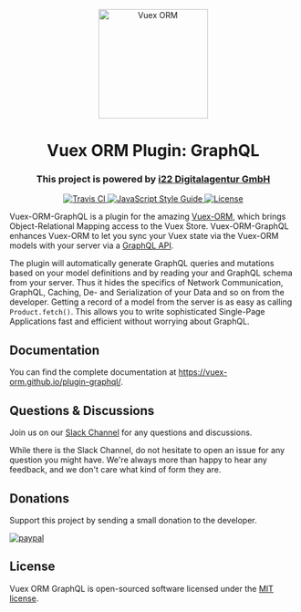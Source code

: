<p align="center">
  <img width="192" src="https://github.com/vuex-orm/vuex-orm/blob/master/logo-vuex-orm.png" alt="Vuex ORM">
</p>

<h1 align="center">Vuex ORM Plugin: GraphQL</h1>

<h3 align="center">This project is powered by <a href="https://www.i22.de/" target="_blank">i22 Digitalagentur GmbH</a></h3>

<p align="center">
  <a href="https://travis-ci.org/vuex-orm/plugin-graphql">
    <img src="https://travis-ci.org/vuex-orm/plugin-graphql.svg?branch=master" alt="Travis CI">
  </a>
  <a href="https://standardjs.com">
    <img src="https://img.shields.io/badge/code_style-standard-brightgreen.svg" alt="JavaScript Style Guide">
  </a>
  <a href="https://github.com/vuex-orm/plugin-graphql/blob/master/LICENSE.md">
    <img src="https://img.shields.io/npm/l/@vuex-orm/core.svg" alt="License">
  </a>
</p>

Vuex-ORM-GraphQL is a plugin for the amazing [Vuex-ORM](https://github.com/vuex-orm/vuex-orm), which brings
Object-Relational Mapping access to the Vuex Store. Vuex-ORM-GraphQL enhances Vuex-ORM to let you sync your Vuex state
via the Vuex-ORM models with your server via a [GraphQL API](http://graphql.org/).

The plugin will automatically generate GraphQL queries and mutations based on your model definitions and by
reading your and GraphQL schema from your server. Thus it hides the specifics of Network Communication, GraphQL,
Caching, De- and Serialization of your Data and so on from the developer. Getting a record of a model from the server
is as easy as calling `Product.fetch()`. This allows you to write sophisticated Single-Page Applications fast and
efficient without worrying about GraphQL.


## Documentation

You can find the complete documentation at https://vuex-orm.github.io/plugin-graphql/.


## Questions & Discussions

Join us on our [Slack Channel](https://join.slack.com/t/vuex-orm/shared_invite/enQtNDQ0NjE3NTgyOTY2LTI0YjE5YmNmMDIxNWZlNmJhM2EyMDg1MDRkODA4YmQwMDU5OWRkZmNhN2RmOTZkZGZkODQxZTRkYjhmYmJiNTY) for any questions and discussions.

While there is the Slack Channel, do not hesitate to open an issue for any question you might have.
We're always more than happy to hear any feedback, and we don't care what kind of form they are.


## Donations

Support this project by sending a small donation to the developer.

[![paypal](https://www.paypalobjects.com/en_US/i/btn/btn_donateCC_LG.gif)](https://www.paypal.com/cgi-bin/webscr?cmd=_s-xclick&hosted_button_id=MF6ST3SXPC4G8)


## License

Vuex ORM GraphQL is open-sourced software licensed under the [MIT license](https://github.com/phortx/plugin-graphql/blob/master/LICENSE.md).
